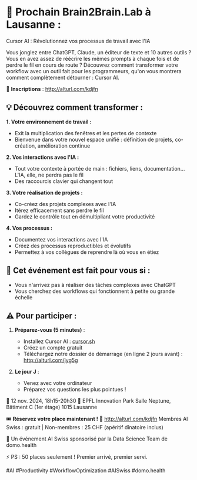 # 🚀 Prochain Brain2Brain.Lab à Lausanne :

Cursor AI : Révolutionnez vos processus de travail avec l'IA

Vous jonglez entre ChatGPT, Claude, un éditeur de texte et 10 autres outils ? Vous en avez assez de réécrire les mêmes prompts à chaque fois et de perdre le fil en cours de route ? Découvrez comment transformer votre workflow avec un outil fait pour les programmeurs, qu'on vous montrera comment complètement détourner : Cursor AI.

🔗 **Inscriptions** : http://alturl.com/kdjfn

## 💡 Découvrez comment transformer :

**1. Votre environnement de travail :**
- Exit la multiplication des fenêtres et les pertes de contexte
- Bienvenue dans votre nouvel espace unifié : définition de projets, co-création, amélioration continue

**2. Vos interactions avec l'IA :**
- Tout votre contexte à portée de main : fichiers, liens, documentation... L'IA, elle, ne perdra pas le fil
- Des raccourcis clavier qui changent tout

**3. Votre réalisation de projets :**
- Co-créez des projets complexes avec l'IA
- Itérez efficacement sans perdre le fil
- Gardez le contrôle tout en démultipliant votre productivité

**4. Vos processus :**
- Documentez vos interactions avec l'IA
- Créez des processus reproductibles et évolutifs
- Permettez à vos collègues de reprendre là où vous en étiez

## 🎯 Cet événement est fait pour vous si :
- Vous n'arrivez pas à réaliser des tâches complexes avec ChatGPT
- Vous cherchez des workflows qui fonctionnent à petite ou grande échelle

## ⚠️ Pour participer :
1. **Préparez-vous (5 minutes)** :
   - Installez Cursor AI : [cursor.sh](https://cursor.sh)
   - Créez un compte gratuit
   - Téléchargez notre dossier de démarrage (en ligne 2 jours avant) : http://alturl.com/jyg5g

2. **Le jour J** :
   - Venez avec votre ordinateur
   - Préparez vos questions les plus pointues !

📅 12 nov. 2024, 18h15-20h30
📍 EPFL Innovation Park
   Salle Neptune, Bâtiment C (1er étage)
   1015 Lausanne

🎟️ **Réservez votre place maintenant !** 🎯 http://alturl.com/kdjfn
Membres AI Swiss : gratuit | Non-membres : 25 CHF (apéritif dînatoire inclus)

🤝 Un événement AI Swiss sponsorisé par la Data Science Team de domo.health

⚡ PS : 50 places seulement ! Premier arrivé, premier servi.

#AI #Productivity #WorkflowOptimization #AISwiss #domo.health